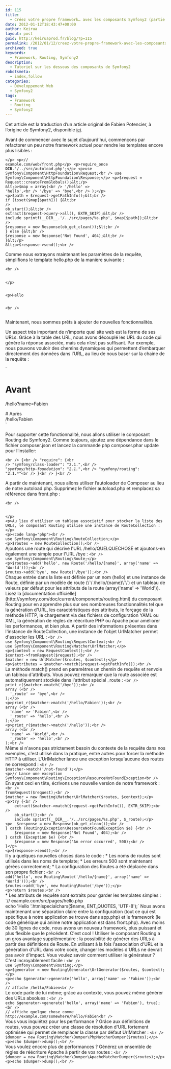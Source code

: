 ```yaml
---
id: 115
title:
  - Créez votre propre framework… avec les composants Symfony2 (partie 4)
date: 2012-01-12T18:43:47+00:00
author: Keirua
layout: post
guid: http://keiruaprod.fr/blog/?p=115
permalink: /2012/01/12/creez-votre-propre-framework-avec-les-composants-symfony2-partie-4/
archived: true
keywords:
  - Framework, Routing, Symfony2
description:
  - Tutoriel sur les dessous des composants de Symfony2
robotsmeta:
  - index,follow
categories:
  - Développement Web
  - Symfony2
tags:
  - Framework
  - Routing
  - Symfony2
---
```

Cet article est la traduction d&rsquo;un article original de Fabien Potencier, à l&rsquo;origine de Symfony2, disponible [ici](http://fabien.potencier.org/article/53/create-your-own-framework-on-top-of-the-symfony2-components-part-4).

Avant de commencer avec le sujet d&rsquo;aujourd&rsquo;hui, commençons par refactorer un peu notre framework actuel pour rendre les templates encore plus lisibles :

<code lang="php">&lt;/p>
&lt;p>// example.com/web/front.php&lt;/p>
&lt;p>require_once __DIR__.'/../src/autoload.php';&lt;/p>
&lt;p>use Symfony\Component\HttpFoundation\Request;&lt;br />
use Symfony\Component\HttpFoundation\Response;&lt;/p>
&lt;p>$request = Request::createFromGlobals();&lt;/p>
&lt;p>$map = array(&lt;br />
	'/hello' => 'hello',&lt;br />
	'/bye'   => 'bye',&lt;br />
);&lt;/p>
&lt;p>$path = $request->getPathInfo();&lt;br />
if (isset($map[$path])) {&lt;br />
	ob_start();&lt;br />
	extract($request->query->all(), EXTR_SKIP);&lt;br />
	include sprintf(__DIR__.'/../src/pages/%s.php', $map[$path]);&lt;br />
	$response = new Response(ob_get_clean());&lt;br />
} else {&lt;br />
	$response = new Response('Not Found', 404);&lt;br />
}&lt;/p>
&lt;p>$response->send();&lt;br />
</code>

<!--more-->

  
Comme nous extrayons maintenant les paramètres de la requête, simplifions le template hello.php de la manière suivante :

<code lang="html">&lt;br />
<!-- example.com/src/pages/hello.php -->&lt;/p>
&lt;p>Hello 

<?php echo htmlspecialchars($name, ENT_QUOTES, 'UTF-8') ?>&lt;br />
</code>

Maintenant, nous sommes prêts à ajouter de nouvelles fonctionnalités.

Un aspect très important de n&rsquo;importe quel site web est la forme de ses URLs. Grâce à la table des URL, nous avons découplé les URL du code qui génère la réponse associée, mais cela n&rsquo;est pas suffisant. Par exemple, nous pouvons vouloir des chemins dynamiques qui permettent d&#8217;embarquer directement des données dans l&rsquo;URL, au lieu de nous baser sur la chaine de la requête :

`<br />
# Avant<br />
/hello?name=Fabien</p>
<p># Après<br />
/hello/Fabien<br />
` 

Pour supporter cette fonctionnalité, nous allons utiliser le composant Routing de Symfony2. Comme toujours, ajoutez une dépendance dans le fichier composer.json et lancez la commande php composer.phar update pour l&rsquo;installer:

<code lang="javascript">&lt;br />
{&lt;br />
	"require": {&lt;br />
		"symfony/class-loader": "2.1.*",&lt;br />
		"symfony/http-foundation": "2.1.*",&lt;br />
		"symfony/routing": "2.1.*"&lt;br />
	}&lt;br />
}&lt;br />
</code>

A partir de maintenant, nous allons utiliser l&rsquo;autoloader de Composer au lieu de notre autoload.php. Supprimez le fichier autoload.php et remplacez sa référence dans front.php :

<code lang="php">&lt;br />
<?php

// example.com/web/front.php

require_once __DIR__.'/../vendor/.composer/autoload.php';

// ...
</code>&lt;/p>
&lt;p>Au lieu d'utiliser un tableau associatif pour stocker la liste des URLs, le composant Routing utilise une instance de RouteCollection :&lt;/p>
&lt;p>&lt;code lang="php">&lt;br />
use Symfony\Component\Routing\RouteCollection;&lt;/p>
&lt;p>$routes = new RouteCollection();&lt;br />
</code>

Ajoutons une route qui décrive l'URL /hello/QUELQUECHOSE et ajoutons-en également une simple pour l'URL /bye :

<code lang="php">&lt;br />
use Symfony\Component\Routing\Route;&lt;/p>
&lt;p>$routes->add('hello', new Route('/hello/{name}', array('name' => 'World')));&lt;br />
$routes->add('bye', new Route('/bye'));&lt;br />
</code>

Chaque entrée dans la liste est définie par un nom (hello) et une instance de Route, définie par un modèle de route (\`\`/hello/{name}\`\`) et un tableau de valeurs par défaut pour les attributs de la route (array('name' => 'World')).

Lisez la [documentation officielle](http://symfony.com/doc/current/components/routing.html) du composant Routing pour en apprendre plus sur ses nombreuses fonctionnalités tel que la génération d'URL, les caractéristiques des attributs, le forçage de la méthode HTTP, le chargement via des fichiers de configuration YAML ou XML, la génération de règles de réécriture PHP ou Apache pour améliorer les performances, et bien plus.

A partir des informations présentes dans l'instance de RouteCollection, une instance de l'objet UrlMatcher permet d'associer les URL :  
<code lang="php">&lt;br />
use Symfony\Component\Routing\RequestContext;&lt;br />
use Symfony\Component\Routing\Matcher\UrlMatcher;&lt;/p>
&lt;p>$context = new RequestContext();&lt;br />
$context->fromRequest($request);&lt;br />
$matcher = new UrlMatcher($routes, $context);&lt;/p>
&lt;p>$attributes = $matcher->match($request->getPathInfo());&lt;br />
</code>

La méthode match() prend en paramètres un chemin de requête et renvoie un tableau d'attributs. Vous pouvez remarquer que la route associée est automatiquement stockée dans l'attribut spécial _route :

<code lang="php">&lt;br />
print_r($matcher->match('/bye'));&lt;br />
array (&lt;br />
  '_route' => 'bye',&lt;br />
);&lt;/p>
&lt;p>print_r($matcher->match('/hello/Fabien'));&lt;br />
array (&lt;br />
  'name' => 'Fabien',&lt;br />
  '_route' => 'hello',&lt;br />
);&lt;/p>
&lt;p>print_r($matcher->match('/hello'));&lt;br />
array (&lt;br />
  'name' => 'World',&lt;br />
  '_route' => 'hello',&lt;br />
);&lt;br />
</code>

Même si n'avons pas strictement besoin du contexte de la requête dans nos exemples, c'est utilisé dans la pratique, entre autres pour forcer la méthode HTTP à utiliser.

L'UrlMatcher lance une exception lorsqu'aucune des routes ne correspond :

<code lang="php">&lt;br />
$matcher->match('/not-found');&lt;/p>
&lt;p>// Lance une exception Symfony\Component\Routing\Exception\ResourceNotFoundException&lt;br />
</code>

En ayant ceci en tête, écrivons une nouvelle version de notre framework :  
<code lang="php">&lt;br />
<?php

// example.com/web/front.php

require_once __DIR__.'/../vendor/.composer/autoload.php';

use Symfony\Component\HttpFoundation\Request;
use Symfony\Component\HttpFoundation\Response;
use Symfony\Component\Routing;

$request = Request::createFromGlobals();
$routes = include __DIR__.'/../src/app.php';

$context = new Routing\RequestContext();
$context->fromRequest($request);&lt;br />
$matcher = new Routing\Matcher\UrlMatcher($routes, $context);&lt;/p>
&lt;p>try {&lt;br />
	extract($matcher->match($request->getPathInfo()), EXTR_SKIP);&lt;br />
	ob_start();&lt;br />
	include sprintf(__DIR__.'/../src/pages/%s.php', $_route);&lt;/p>
&lt;p>	$response = new Response(ob_get_clean());&lt;br />
} catch (Routing\Exception\ResourceNotFoundException $e) {&lt;br />
	$response = new Response('Not Found', 404);&lt;br />
} catch (Exception $e) {&lt;br />
	$response = new Response('An error occurred', 500);&lt;br />
}&lt;/p>
&lt;p>$response->send();&lt;br />
</code>

Il y a quelques nouvelles choses dans le code :

  * Les noms de routes sont utilisés dans les noms de template;
  * Les erreurs 500 sont maintenant gérées correctement;
  * La configuration des Routes a été déplacée dans son propre fichier :
<code lang="php">&lt;br />
<?php
// example.com/src/app.php

use Symfony\Component\Routing;

$routes = new Routing\RouteCollection();
$routes->add('hello', new Routing\Route('/hello/{name}', array('name' => 'World')));&lt;br />
$routes->add('bye', new Routing\Route('/bye'));&lt;/p>
&lt;p>return $routes;&lt;br />
</code>

  * Les attributs de requête sont extraits pour garder les templates simples :
`// example.com/src/pages/hello.php<br />
echo 'Hello '.htmlspecialchars($name, ENT_QUOTES, 'UTF-8');`</ul> 

Nous avons maintnenant une séparation claire entre la configuration (tout ce qui est spécifique à notre application se trouve dans app.php) et le framework (le code générique qui anime notre application est dans front.php).

Avec moins de 30 lignes de code, nous avons un nouveau framework, plus puissant et plus flexible que le précédent. C'est cool !

Utiliser le composant Routing a un gros avantage supplémentaire : la possibilité de générer des URLs à partir des définitions de Route. En utilisant à la fois l'association d'URL et la génération d'URL dans votre code, changer les modèles d'URLs ne devrait pas avoir d'impact. Vous voulez savoir comment utiliser le générateur ? C'est incroyablement facile :

<code lang="php">&lt;br />
use Symfony\Component\Routing;&lt;/p>
&lt;p>$generator = new Routing\Generator\UrlGenerator($routes, $context);&lt;/p>
&lt;p>echo $generator->generate('hello', array('name' => 'Fabien'));&lt;br />
// affiche /hello/Fabien&lt;br />
</code>

Le code parle de lui même; grâce au contexte, vous pouvez même générer des URLs absolues :

<code lang="php">&lt;br />
echo $generator->generate('hello', array('name' => 'Fabien'), true);&lt;br />
// affiche quelque chose comme http://example.com/somewhere/hello/Fabien&lt;br />
</code>

Vous vous inquiétez pour les performance ? Grâce aux définitions de routes, vous pouvez créer une classe de résolution d'URL fortement optimisée qui permet de remplacer la classe par défaut UrlMatcher :

<code lang="php">&lt;br />
$dumper = new Routing\Matcher\Dumper\PhpMatcherDumper($routes);&lt;/p>
&lt;p>echo $dumper->dump();&lt;br />
</code>

Vous voulez encore plus de performances ? Générez un ensemble de règles de réécriture Apache à partir de vos routes :

<code lang="php">&lt;br />
$dumper = new Routing\Matcher\Dumper\ApacheMatcherDumper($routes);&lt;/p>
&lt;p>echo $dumper->dump();&lt;br />
</code>